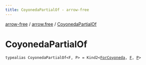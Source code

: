 ```yaml
---
title: CoyonedaPartialOf - arrow-free
---
```


[arrow-free](../index.html) / [arrow.free](index.html) / [CoyonedaPartialOf](./-coyoneda-partial-of.html)

# CoyonedaPartialOf

`typealias CoyonedaPartialOf<F, P> = Kind2<`[`ForCoyoneda`](-for-coyoneda.html)`, `[`F`](-coyoneda-partial-of.html#F)`, `[`P`](-coyoneda-partial-of.html#P)`>`
